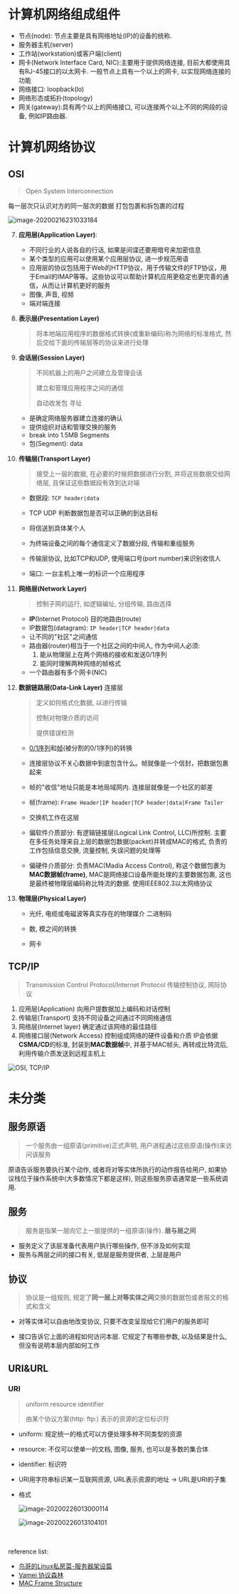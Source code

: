 # 计算机网络组成组件
- 节点(node): 节点主要是具有网络地址(IP)的设备的统称.
- 服务器主机(server)
- 工作站(workstation)或客户端(client)
- 网卡(Network Interface Card, NIC):主要用于提供网络连接, 目前大都使用具有RJ-45接口的以太网卡. 一般节点上具有一个以上的网卡, 以实现网络连接的功能
- 网络接口: loopback(lo)
- 网络形态或拓扑(topology)
- 网关(gateway):具有两个以上的网络接口, 可以连接两个以上不同的网段的设备, 例如IP路由器.

# 计算机网络协议

## OSI

> Open System Interconnection

每一层次只认识对方的同一层次的数据
打包包裹和拆包裹的过程

![image-20200216231033184](%E7%BD%91%E7%BB%9C%E7%9A%84%E5%9F%BA%E6%9C%AC%E6%A6%82%E5%BF%B5.assets/image-20200216231033184.png)

7. **应用层(Application Layer)**:
    - 不同行业的人说各自的行话, 如果是间谍还要用暗号来加密信息
    - 某个类型的应用可以使用某个应用层协议, 进一步规范用语
    - 应用层的协议包括用于Web的HTTP协议，用于传输文件的FTP协议，用于Email的IMAP等等。这些协议可以帮助计算机应用更稳定也更完善的通信，从而让计算机更好的服务
    - 图像, 声音, 视频
    - 端对端连接


6. **表示层(Presentation Layer)**

   > 将本地端应用程序的数据格式转换(或重新编码)称为网络的标准格式, 然后交给下面的传输层等的协议来进行处理


5. **会话层(Session Layer)**
   
    > 不同机器上的用户之间建立及管理会话
    >
    > 建立和管理应用程序之间的通信
    >
    > 自动收发包 寻址
    
    - 是确定网络服务器建立连接的确认
    - 提供组织对话和管理交换的服务
    - break into 1.5MB Segments
    - 包(Segment): data


4. **传输层(Transport Layer)**
   
    > 接受上一层的数据, 在必要的时候把数据进行分割, 并将这些数据交给网络层, 且保证这些数据段有效到达对端
    
    - 数据段: `TCP header|data`
    
    - TCP UDP 判断数据包是否可以正确的到达目标
    - 将信送到具体某个人
    - 为终端设备之间的每个通信定义了数据分段, 传输和重组服务
    - 传输层协议, 比如TCP和UDP, 使用端口号(port number)来识别收信人
    - 端口: 一台主机上唯一的标识一个应用程序


3. **网络层(Network Layer)**
   
    > 控制子网的运行, 如逻辑编址, 分组传输, 路由选择
    
    - **IP**(Internet Protocol) 目的地路由(route)
    - IP数据包(datagram): `IP header|TCP header|data`
    - 让不同的"社区"之间通信
    - 路由器(router)相当于一个社区之间的中间人, 作为中间人必须: 
      1. 能从物理层上在两个网络的接收和发送0/1序列
      2. 能同时理解两种网络的帧格式
    - 一个路由器有多个网卡(NIC)


2. **数据链路层(Data-Link Layer)** 连接层

   > 定义如何格式化数据, 以进行传输
   >
   > 控制对物理介质的访问
   >
   > 提供错误检测

   - <u>0/1序列</u>和<u>帧</u>(被分割的0/1序列)的转换 
   
   - 连接层协议不关心数据中到底包含什么。帧就像是一个信封，把数据包裹起来
   
   - 帧的"收信"地址只能是本地局域网内. 连接层就像是一个社区的邮差
   
   - 帧(frame): `Frame Header|IP header|TCP header|data|Frame Tailer`
   
   - 交换机工作在这层
   
     
   
   - 偏软件介质部分: 有逻辑链接层(Logical Link Control, LLC)所控制. 主要在多任务处理来自上层的数据包数据(packet)并转成MAC的格式, 负责的工作包括信息交换, 流量控制, 失误问题的处理等
   
   - 偏硬件介质部分: 负责MAC(Madia Access Control), 称这个数据包裹为 **MAC数据帧(frame)**, MAC是网络接口设备所能处理的主要数据包裹, 这也是最终被物理层编码称比特流的数据. 使用IEEE802.3以太网络协议
1. **物理层(Physical Layer)**
   
    - 光纤, 电缆或电磁波等真实存在的物理媒介 二进制码
    
    - 数, 模之间的转换
    - 网卡

## TCP/IP
> Transmission Control Protocol/Internet Protocol 传输控制协议, 网际协议

1. 应用层(Application)
向用户提数据加上编码和对话控制
2. 传输层(Transport)
支持不同设备之间通过不同网络通信
3. 网络层(Internet layer)
确定通过该网络的最佳路径
4. 网络接口层(Network Access)
控制组成网络的硬件设备和介质
IP会依据**CSMA/CD**的标准, 封装到**MAC数据帧**中, 并基于MAC帧头, 再转成比特流后, 利用传输介质发送到远程主机上

![OSI, TCP/IP](../resource/OSITCPIP.png)



# 未分类

## 服务原语

> 一个服务由一组原语(primitive)正式声明, 用户进程通过这些原语(操作)来访问该服务

原语告诉服务要执行某个动作, 或者将对等实体所执行的动作报告给用户, 如果协议栈位于操作系统中(大多数情况下都是这样), 则这些服务原语通常是一些系统调用.

## 服务

> 服务是指某一层向它上一层提供的一组原语(操作). **层与层之间**

- 服务定义了该层准备代表用户执行哪些操作, 但不涉及如何实现
- 服务与两层之间的接口有关, 低层是服务提供者, 上层是用户

## 协议

> 协议是一组规则, 规定了**同一层上对等实体之间**交换的数据包或者报文的格式和含义

- 对等实体可以自由地改变协议, 只要不改变呈现给它们用户的服务即可

- 接口告诉它上面的进程如何访问本层. 它规定了有哪些参数, 以及结果是什么, 但没有说明本层内部如何工作

## URI&URL

### URI

> uniform resource identifier
>
> 由某个协议方案(http: ftp:) 表示的资源的定位标识符

- uniform: 规定统一的格式可以方便处理多种不同类型的资源
- resource: 不仅可以使单一的文档, 图像, 服务, 也可以是多数的集合体
- identifier: 标识符



- URI用字符串标识某一互联网资源, URL表示资源的地址 -> URL是URI的子集

- 格式

  ![image-20200226013000114](%E7%BD%91%E7%BB%9C%E7%9A%84%E5%9F%BA%E6%9C%AC%E6%A6%82%E5%BF%B5.assets/image-20200226013000114.png)

  ![image-20200226013104101](%E7%BD%91%E7%BB%9C%E7%9A%84%E5%9F%BA%E6%9C%AC%E6%A6%82%E5%BF%B5.assets/image-20200226013104101.png)

  

<br/><br/>reference list:

- [鸟哥的Linux私房菜-服务器架设篇](#)
- [Vamei 协议森林](http://www.cnblogs.com/vamei/archive/2012/12/05/2802811.html)
- [MAC Frame Structure](http://120.105.184.250/peiyuli/network-3/packet/MAC.htm)
